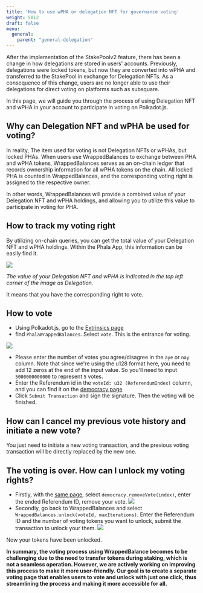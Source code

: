 ```yaml
---
title: 'How to use wPHA or delegation NFT for governance voting'
weight: 5012
draft: false
menu:
  general:
    parent: "general-delegation"
---
```



After the implementation of the StakePoolv2 feature, there has been a change in how delegations are stored in users' accounts. Previously, delegations were locked tokens, but now they are converted into wPHA and transferred to the StakePool in exchange for Delegation NFTs. As a consequence of this change, users are no longer able to use their delegations for direct voting on platforms such as subsquare.

In this page, we will guide you through the process of using Delegation NFT and wPHA in your account to participate in voting on Polkadot.js.

## Why can Delegation NFT and wPHA be used for voting?

In reality, The item used for voting is not Delegation NFTs or wPHAs, but locked PHAs. 
When users use WrappedBalances to exchange between PHA and wPHA tokens, WrappedBalances serves as an on-chain ledger that records ownership information for all wPHA tokens on the chain. All locked PHA is counted in WrappedBalances, and the corresponding voting right is assigned to the respective owner.

In other words, WrappedBalances will provide a combined value of your Delegation NFT and wPHA holdings, and allowing you to utilize this value to participate in voting for PHA.

## How to track my voting right

By utilizing on-chain queries, you can get the total value of your Delegation NFT and wPHA holdings. Within the Phala App, this information can be easily find it.

![](https://i.imgur.com/HMHwrrv.png)

*The value of your Delegation NFT and wPHA is indicated in the top left corner of the image as Delegation.*

It means that you have the corresponding right to vote.

## How to vote

* Using Polkadot.js, go to the [Extrinsics page](https://polkadot.js.org/apps/?rpc=wss%3A%2F%2Fkhala-api.phala.network%2Fws#/extrinsics)
* find `PhalaWrappedBalances`. Select `vote`. This is the entrance for voting.

![](https://i.imgur.com/Ssl3fdW.png)

* Please enter the number of votes you agree/disagree in the `aye` or `nay` column. Note that since we're using the u128 format here, you need to add 12 zeros at the end of the input value. So you'll need to input `5000000000000` to represent `5` votes.
* Enter the Referendum id in the `voteId: u32 (ReferendumIndex)` column, and you can find it on the [democracy page](https://polkadot.js.org/apps/?rpc=wss%3A%2F%2Fkhala-api.phala.network%2Fws#/democracy)
* Click `Submit Transaction` and sign the signature. Then the voting will be finished.

## How can I cancel my previous vote history and initiate a new vote?

You just need to initiate a new voting transaction, and the previous voting transaction will be directly replaced by the new one.

## The voting is over. How can I unlock my voting rights?

* Firstly, with the [same page](https://polkadot.js.org/apps/?rpc=wss%3A%2F%2Fkhala-api.phala.network%2Fws#/extrinsics), select `democracy.removeVote(index)`, enter the ended Referendum ID, remove your vote.
![](https://i.imgur.com/zKV1Emp.png)
* Secondly, go back to WrappedBalances and select `WrappedBalances.unlock(voteId, maxIterations)`. Enter the Referendum ID and the number of voting tokens you want to unlock, submit the transaction to unlock your them.
![](https://i.imgur.com/ttv0L5D.png)

Now your tokens have been unlocked.

**In summary, the voting process using WrappedBalance becomes to be challenging due to the need to transfer tokens during staking, which is not a seamless operation. However, we are actively working on improving this process to make it more user-friendly. Our goal is to create a separate voting page that enables users to vote and unlock with just one click, thus streamlining the process and making it more accessible for all.**



